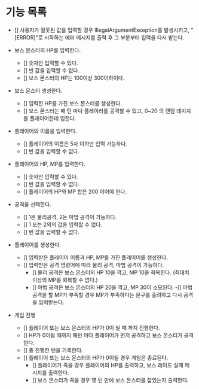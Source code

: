 # 기능 목록

- [] 사용자가 잘못된 값을 입력할 경우 IllegalArgumentException를 발생시키고, 
    "[ERROR]"로 시작하는 에러 메시지를 출력 후 그 부분부터 입력을 다시 받는다.

- 보스 몬스터의 HP를 입력한다.
  - [] 숫자만 입력할 수 있다.
  - [] 빈 값을 입력할 수 없다.
  - [] 보스 몬스터의 HP는 100이상 300이하이다.

- 보스 몬스터 생성한다.
  - [] 입력한 HP를 가진 보스 몬스터를 생성한다.
  - [] 보스 몬스터는 매 턴 마다 플레이러를 공격할 수 있고, 0~20 의 랜덤 데미지를 플레이어한테 입힌다.

- 플레이어의 이름을 입력한다.
  - [] 플레이어의 이름은 5자 이하만 입력 가능하다.
  - [] 빈 값을 입력할 수 없다.

- 플레이어의 HP, MP를 입력한다.
  - [] 숫자만 입력할 수 있다.
  - [] 빈 값을 입력할 수 없다.
  - [] 플레이어의 HP와 MP 합은 200 이어야 한다.

- 공격을 선택한다.
  - [] 1은 물리공격, 2는 마법 공격이 가능하다.
  - [] 1 또는 2외의 값을 입력할 수 없다.
  - [] 빈 값을 입력할 수 없다.

- 플레이어를 생성한다.
  - [] 입력받은 플레이어 이름과 HP, MP를 가진 플레이어를 생성한다.
  - [] 입력받은 공격 명령어에 따라 물리 공격, 마법 공격이 가능하다.
    - [] 물리 공격은 보스 몬스터의 HP 10을 깍고, MP 10을 회복한다. (최대치 이상의 MP를 회복할 수 없다.)
    - [] 마법 공격은 보스 몬스터의 HP 20을 깍고, MP 30이 소모된다.
        -[] 마법 공격을 할 MP가 부족할 경우 MP가 부족하다는 문구를 출려하고 다시 공격을 입력받는다.

- 게임 진행
  - [] 플레이어 또는 보스 몬스터의 HP가 0이 될 때 까지 진행한다.
  - [] HP가 0이될 때까지 매턴 마다 플레이어가 먼저 공격하고 보스 몬스터가 공격한다.
  - [] 총 진행한 턴을 기록한다.
  - [] 플레이어 또는 보스 몬스터의 HP가 0이될 경우 게임은 종료된다.
    - [] 플레이어가 죽을 경우 플레이어의 HP를 출력하고, 보스 레이드 실패 메시지를 출력한다.
    - [] 보스 몬스터가 죽을 경우 몇 턴 만에 보스 몬스터를 잡았는지 출력한다.